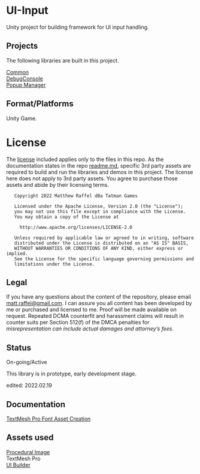 # UI-Input

Unity project for building framework for UI input handling.

## Projects
The following libraries are built in this project.  

[Common](https://github.com/tatmanblue/UI-Input/tree/main/Assets/Common)  
[DebugConsole](https://github.com/tatmanblue/UI-Input/tree/main/Assets/DebugUI)  
[Popup Manager](https://github.com/tatmanblue/UI-Input/tree/main/Assets/ScreenUI)  

## Format/Platforms
Unity Game.   

# License
The [license](LICENSE.md) included applies only to the files in this repo.   As the documentation states in the repo [readme.md](README.md), specific 3rd party assets are required to build and run
the libraries and demos in this project.  The license here does not apply to 3rd party assets. You agree to purchase those assets and abide by their licensing terms. 

```
   Copyright 2022 Matthew Raffel dBa Tatman Games

   Licensed under the Apache License, Version 2.0 (the "License");
   you may not use this file except in compliance with the License.
   You may obtain a copy of the License at

     http://www.apache.org/licenses/LICENSE-2.0

   Unless required by applicable law or agreed to in writing, software
   distributed under the License is distributed on an "AS IS" BASIS,
   WITHOUT WARRANTIES OR CONDITIONS OF ANY KIND, either express or implied.
   See the License for the specific language governing permissions and
   limitations under the License.
```

## Legal
If you have any questions about the content of the repository, please email [matt.raffel@gmail.com](mailto:matt.raffel@gmail.com). I can assure you all content has been developed by me or purchased and licensed to me. Proof will be made available on request. Repeated DCMA counterfit and harassment claims will result in counter suits per Section 512(f) of the DMCA penalties for _misrepresentation can include actual damages and attorney’s fees_.

## Status
On-going/Active

This library is in prototype, early development stage.

edited: 2022.02.19

## Documentation
[TextMesh Pro Font Asset Creation](http://digitalnativestudios.com/textmeshpro/docs/font/)  

## Assets used
[Procedural Image](https://assetstore.unity.com/packages/tools/gui/procedural-ui-image-52200)  
TextMesh Pro  
[UI Builder](https://assetstore.unity.com/packages/2d/gui/ui-builder-29757)  
